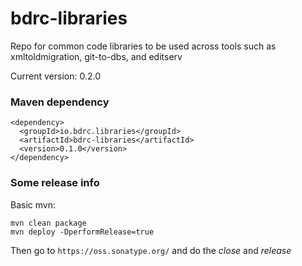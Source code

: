 # bdrc-libraries
Repo for common code libraries to be used across tools such as xmltoldmigration, git-to-dbs, and editserv

Current version: 0.2.0

### Maven dependency
    <dependency>
      <groupId>io.bdrc.libraries</groupId>
      <artifactId>bdrc-libraries</artifactId>
      <version>0.1.0</version>
    </dependency>

### Some release info
Basic mvn:

    mvn clean package
    mvn deploy -DperformRelease=true

Then go to `https://oss.sonatype.org/`  and do the *close* and *release*
